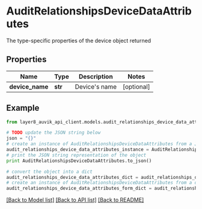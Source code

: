 # AuditRelationshipsDeviceDataAttributes

The type-specific properties of the device object returned

## Properties
Name | Type | Description | Notes
------------ | ------------- | ------------- | -------------
**device_name** | **str** | Device&#39;s name | [optional] 

## Example

```python
from layer8_auvik_api_client.models.audit_relationships_device_data_attributes import AuditRelationshipsDeviceDataAttributes

# TODO update the JSON string below
json = "{}"
# create an instance of AuditRelationshipsDeviceDataAttributes from a JSON string
audit_relationships_device_data_attributes_instance = AuditRelationshipsDeviceDataAttributes.from_json(json)
# print the JSON string representation of the object
print AuditRelationshipsDeviceDataAttributes.to_json()

# convert the object into a dict
audit_relationships_device_data_attributes_dict = audit_relationships_device_data_attributes_instance.to_dict()
# create an instance of AuditRelationshipsDeviceDataAttributes from a dict
audit_relationships_device_data_attributes_form_dict = audit_relationships_device_data_attributes.from_dict(audit_relationships_device_data_attributes_dict)
```
[[Back to Model list]](../README.md#documentation-for-models) [[Back to API list]](../README.md#documentation-for-api-endpoints) [[Back to README]](../README.md)


